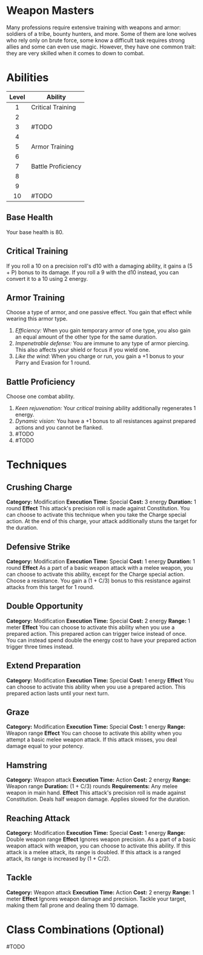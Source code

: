 # Weapon Masters
Many professions require extensive training with weapons and armor: soldiers of a tribe, bounty hunters,  and more. Some of them are lone wolves who rely only on brute force, some know a difficult task requires strong allies and some can even use magic. However, they have one common trait: they are very skilled when it comes to down to combat.

# Abilities

| Level | Ability            |
| :---: | ------------------ |
|   1   | Critical Training  |
|   2   |                    |
|   3   | #TODO              |
|   4   |                    |
|   5   | Armor Training     |
|   6   |                    |
|   7   | Battle Proficiency |
|   8   |                    |
|   9   |                    |
|  10   | #TODO              |
## Base Health
Your base health is 80.

## Critical Training
If you roll a 10 on a precision roll's d10 with a damaging ability, it gains a (5 + P) bonus to its damage. 
If you roll a 9 with the d10 instead, you can convert it to a 10 using 2 energy.

## Armor Training
Choose a type of armor, and one passive effect. You gain that effect while wearing this armor type.
1. *Efficiency:* When you gain temporary armor of one type, you also gain an equal amount of the other type for the same duration.
2. *Impenetrable defense:* You are immune to any type of armor piercing. This also affects your shield or focus if you wield one.
3. *Like the wind*: When you charge or run, you gain a +1 bonus to your Parry and Evasion for 1 round.

## Battle Proficiency
Choose one combat ability. 
1. *Keen rejuvenation:* Your *critical training* ability additionally regenerates 1 energy. 
2. *Dynamic vision:* You have a +1 bonus to all resistances against prepared actions and you cannot be flanked. 
3. #TODO 
4. #TODO 


# Techniques
## Crushing Charge
**Category:** Modification
**Execution Time:** Special
**Cost:** 3 energy
**Duration:** 1 round
**Effect**
	This attack's precision roll is made against Constitution.
	You can choose to activate this technique when you take the Charge special action.
	At the end of this charge, your attack additionally stuns the target for the duration.

## Defensive Strike
**Category:** Modification
**Execution Time:** Special
**Cost:** 1 energy
**Duration:** 1 round
**Effect**
	As a part of a basic weapon attack with a melee weapon, you can choose to activate this ability, except for the Charge special action.
	Choose a resistance. You gain a (1 + C/3) bonus to this resistance against attacks from this target for 1 round.

## Double Opportunity
**Category:** Modification
**Execution Time:** Special
**Cost:** 2 energy
**Range:** 1 meter
**Effect**
	You can choose to activate this ability when you use a prepared action. This prepared action can trigger twice instead of once. You can instead spend double the energy cost to have your prepared action trigger three times instead.

## Extend Preparation
**Category:** Modification
**Execution Time:** Special
**Cost:** 1 energy
**Effect**
	You can choose to activate this ability when you use a prepared action. This prepared action lasts until your next turn.

## Graze
**Category:** Modification
**Execution Time:** Special
**Cost:** 1 energy
**Range:** Weapon range
**Effect**
	You can choose to activate this ability when you attempt a basic melee weapon attack. If this attack misses, you deal damage equal to your potency.

## Hamstring
**Category:** Weapon attack
**Execution Time:** Action
**Cost:** 2 energy
**Range:** Weapon range
**Duration:** (1 + C/3) rounds
**Requirements:**
	Any melee weapon in main hand.
**Effect**
	This attack's precision roll is made against Constitution.
	Deals half weapon damage.
	Applies slowed for the duration.

## Reaching Attack
**Category:** Modification
**Execution Time:** Special 
**Cost:** 1 energy
**Range:** Double weapon range
**Effect**
	Ignores weapon precision.
	As a part of a basic weapon attack with weapon, you can choose to activate this ability.
	If this attack is a melee attack, its range is doubled.
	If this attack is a ranged attack, its range is increased by (1 + C/2).

## Tackle
**Category:** Weapon attack
**Execution Time:** Action
**Cost:** 2 energy
**Range:** 1 meter
**Effect**
	Ignores weapon damage and precision.
	Tackle your target, making them fall prone and dealing them 10 damage.

# Class Combinations (Optional)
#TODO 




